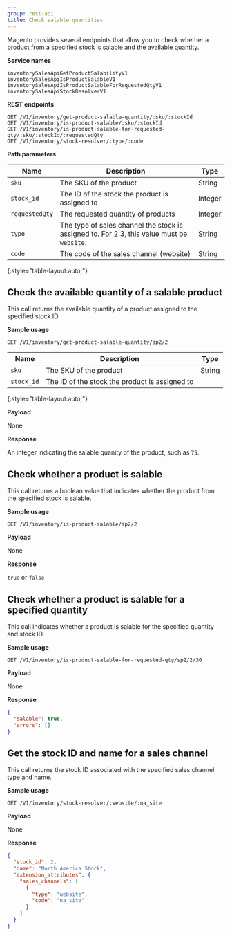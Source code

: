 ```yaml
---
group: rest-api
title: Check salable quantities
---
```


Magento provides several endpoints that allow you to check whether a product from a specified stock is salable and the available quantity.

**Service names**

```
inventorySalesApiGetProductSalabilityV1
inventorySalesApiIsProductSalableV1
inventorySalesApiIsProductSalableForRequestedQtyV1
inventorySalesApiStockResolverV1
```

**REST endpoints**

```
GET /V1/inventory/get-product-salable-quantity/:sku/:stockId
GET /V1/inventory/is-product-salable/:sku/:stockId
GET /V1/inventory/is-product-salable-for-requested-qty/:sku/:stockId/:requestedQty
GET /V1/inventory/stock-resolver/:type/:code
```

**Path parameters**

Name | Description | Type
--- | --- | ---
`sku` | The SKU of the product | String
`stock_id` | The ID of the stock the product is assigned to | Integer
`requestedQty` | The requested quantity of products | Integer
`type` | The type of sales channel the stock is assigned to. For 2.3, this value must be `website`. | String
`code` | The code of the sales channel (website) | String
{:style="table-layout:auto;"}

## Check the available quantity of a salable product

This call returns the available quantity of a product assigned to the specified stock ID.

**Sample usage**

`GET /V1/inventory/get-product-salable-quantity/sp2/2`

Name | Description | Type
--- | --- | ---
`sku` | The SKU of the product | String
`stock_id` | The ID of the stock the product is assigned to
{:style="table-layout:auto;"}

**Payload**

None

**Response**

An integer indicating the salable quanity of the product, such as `75`.


## Check whether a product is salable

This call returns a boolean value that indicates whether the product from the specified stock is salable.

**Sample usage**

`GET /V1/inventory/is-product-salable/sp2/2`


**Payload**

None

**Response**

`true` or `false`


## Check whether a product is salable for a specified quantity

This call indicates whether a product is salable for the specified quantity and stock ID. 

**Sample usage**

`GET /V1/inventory/is-product-salable-for-requested-qty/sp2/2/30`

**Payload**

None

**Response**

```json
{
  "salable": true,
  "errors": []
}
```

## Get the stock ID and name for a sales channel

This call returns the stock ID associated with the specified sales channel type and name.

**Sample usage**

`GET /V1/inventory/stock-resolver/:website/:na_site`


**Payload**

None

**Response**

```json
{
  "stock_id": 2,
  "name": "North America Stock",
  "extension_attributes": {
    "sales_channels": [
      {
        "type": "website",
        "code": "na_site"
      }
    ]
  }
}
```
